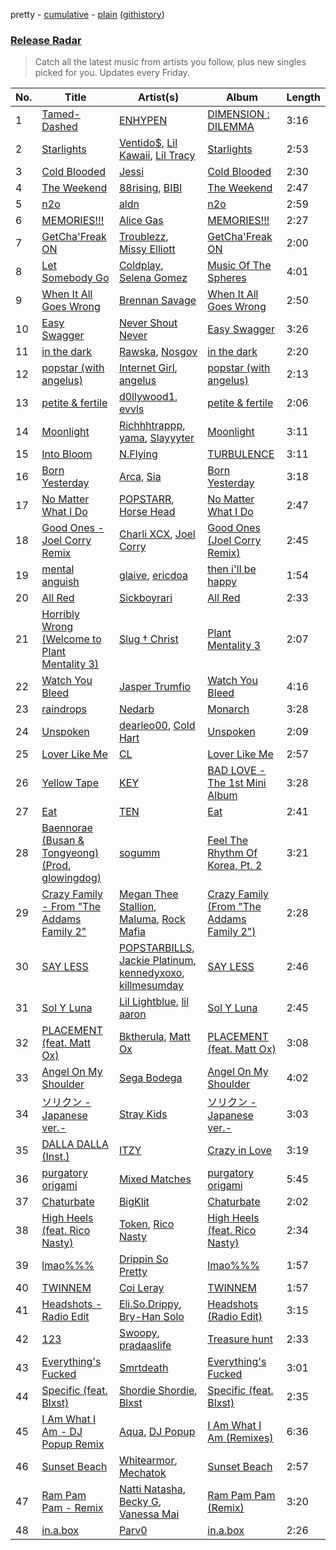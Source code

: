 pretty - [cumulative](/playlists/cumulative/Release%20Radar.md) - [plain](/playlists/plain/37i9dQZEVXbiW6nyzWkNRB) ([githistory](https://github.githistory.xyz/tg-z/spotify-playlist-archive/blob/main/playlists/plain/37i9dQZEVXbiW6nyzWkNRB))

### [Release Radar](https://open.spotify.com/playlist/37i9dQZEVXbiW6nyzWkNRB)

> Catch all the latest music from artists you follow, plus new singles picked for you. Updates every Friday.

| No. | Title | Artist(s) | Album | Length |
|---|---|---|---|---|
| 1 | [Tamed-Dashed](https://open.spotify.com/track/1zoyteFQmeUUqyOl2Xznpy) | [ENHYPEN](https://open.spotify.com/artist/5t5FqBwTcgKTaWmfEbwQY9) | [DIMENSION : DILEMMA](https://open.spotify.com/album/5jGRqioNCSWZGBl3QmyuFI) | 3:16 |
| 2 | [Starlights](https://open.spotify.com/track/5qQbDO6WfBIilItlHpt0mA) | [Ventido$](https://open.spotify.com/artist/5XuK1xJTMbMZZWQPumcf5O), [Lil Kawaii](https://open.spotify.com/artist/39FybfSQdKke18vnCxqLcK), [Lil Tracy](https://open.spotify.com/artist/5g63iWaMJ2UrkZMkCC8dMi) | [Starlights](https://open.spotify.com/album/5pTB4pNyNlUMh5G6oLmtUf) | 2:53 |
| 3 | [Cold Blooded](https://open.spotify.com/track/34JfHOd0fcefm4FSPSrIhF) | [Jessi](https://open.spotify.com/artist/64k5e9kV9MdukXjFrR5R37) | [Cold Blooded](https://open.spotify.com/album/4CTDrZw6m0dTJX17OCEbfZ) | 2:30 |
| 4 | [The Weekend](https://open.spotify.com/track/5q3LwAHTqo9d3rET2EA9Nq) | [88rising](https://open.spotify.com/artist/1AhjOkOLkbHUfcHDSErXQs), [BIBI](https://open.spotify.com/artist/6UbmqUEgjLA6jAcXwbM1Z9) | [The Weekend](https://open.spotify.com/album/6zQD9g698P2LjEtKpoBXWq) | 2:47 |
| 5 | [n2o](https://open.spotify.com/track/2mPLs6IBClLRkRjgKoYBHi) | [aldn](https://open.spotify.com/artist/2GUw9Wzha61PkZoRVv1PDD) | [n2o](https://open.spotify.com/album/0hNrShA8luMoMv9JQ0HZyy) | 2:59 |
| 6 | [MEMORIES!!!](https://open.spotify.com/track/35yCnfCz5vX2iQnl89F9Y1) | [Alice Gas](https://open.spotify.com/artist/4RhJ79LFbfmdtpuir6C9nR) | [MEMORIES!!!](https://open.spotify.com/album/3mKfIrC5xunHzcXdvAV5dn) | 2:27 |
| 7 | [GetCha'Freak ON](https://open.spotify.com/track/2DIZaFZrGYV2kfY2nA0FpA) | [Troublezz](https://open.spotify.com/artist/2e6t9KY7wM3G4f80gCOpPA), [Missy Elliott](https://open.spotify.com/artist/2wIVse2owClT7go1WT98tk) | [GetCha'Freak ON](https://open.spotify.com/album/4ODMd5CzEVeaoWvXvqMcLT) | 2:00 |
| 8 | [Let Somebody Go](https://open.spotify.com/track/4cGqn0E8JCSY9gQllQj4Mf) | [Coldplay](https://open.spotify.com/artist/4gzpq5DPGxSnKTe4SA8HAU), [Selena Gomez](https://open.spotify.com/artist/0C8ZW7ezQVs4URX5aX7Kqx) | [Music Of The Spheres](https://open.spotify.com/album/06mXfvDsRZNfnsGZvX2zpb) | 4:01 |
| 9 | [When It All Goes Wrong](https://open.spotify.com/track/4QA5CCnK65VV8tOP7iyQBF) | [Brennan Savage](https://open.spotify.com/artist/6SSmy635N3a4oWmPk85xpK) | [When It All Goes Wrong](https://open.spotify.com/album/54tCZmXLNEDO6a9n2ztVTP) | 2:50 |
| 10 | [Easy Swagger](https://open.spotify.com/track/4t0GeIf8CWhjEvuSrYh1nS) | [Never Shout Never](https://open.spotify.com/artist/5pUmXBIQtqpvdV1HAy2xYC) | [Easy Swagger](https://open.spotify.com/album/4mZXEvjFQ1fEqNxFhUHRME) | 3:26 |
| 11 | [in the dark](https://open.spotify.com/track/1qcieGOXRqD1x9rhOaFGOG) | [Rawska](https://open.spotify.com/artist/3pob90yrusjcbgSYFKaeAk), [Nosgov](https://open.spotify.com/artist/6FK0azeTwe5RwhUAkpkhnh) | [in the dark](https://open.spotify.com/album/6ruE6wO0GYMWUyT6h43mSb) | 2:20 |
| 12 | [popstar (with angelus)](https://open.spotify.com/track/3Yb3Z1HRrMrBh886cayujG) | [Internet Girl](https://open.spotify.com/artist/2eVTKG3Z5bbKk2OWMIe3iL), [angelus](https://open.spotify.com/artist/56l5jbQerCGh7lfbwLnfaK) | [popstar (with angelus)](https://open.spotify.com/album/7jgjzargChNK3HCW3A2SYk) | 2:13 |
| 13 | [petite & fertile](https://open.spotify.com/track/3NETSNoz5FalNx9pYVI0lm) | [d0llywood1](https://open.spotify.com/artist/2KZogWZPYcACVe4NK80dmc), [evvls](https://open.spotify.com/artist/7Dg3Fp8gAnmOtIAiRUpkL2) | [petite & fertile](https://open.spotify.com/album/0yvI6pwLcarBi3sLH8UKSu) | 2:06 |
| 14 | [Moonlight](https://open.spotify.com/track/2rT7MRmq5TNhQXPIpBqnDD) | [Richhhtrappp](https://open.spotify.com/artist/5IUudWwDK8nXtSZBmQ4jvB), [yama](https://open.spotify.com/artist/7kOrrFIBIBc8uCu2zbxbLv), [Slayyyter](https://open.spotify.com/artist/4QM5QCHicznALtX885CnZC) | [Moonlight](https://open.spotify.com/album/5KGQY8fdxd5vpH6rXU2IBI) | 3:11 |
| 15 | [Into Bloom](https://open.spotify.com/track/0prAbfcZJzMkYClnmqyyvb) | [N.Flying](https://open.spotify.com/artist/2ZmXexIJAD7PgABrj0qQRb) | [TURBULENCE](https://open.spotify.com/album/2rayiXZYDNBWeFrzmAvIV7) | 3:11 |
| 16 | [Born Yesterday](https://open.spotify.com/track/0M6kxde1FdGI95X0XPuru6) | [Arca](https://open.spotify.com/artist/4SQdUpG4f7UbkJG3cJ2Iyj), [Sia](https://open.spotify.com/artist/5WUlDfRSoLAfcVSX1WnrxN) | [Born Yesterday](https://open.spotify.com/album/7mjYTOjmcH4UHnCdct2xZi) | 3:18 |
| 17 | [No Matter What I Do](https://open.spotify.com/track/4ng33HAilAbz5Xxj3nDK4M) | [POPSTARR](https://open.spotify.com/artist/3ECWpCVWO2INMDEVEMIHya), [Horse Head](https://open.spotify.com/artist/0LBfcXnrLErD1afLyzB2xA) | [No Matter What I Do](https://open.spotify.com/album/5W3K2moOhHDfTCYD4xdAXg) | 2:47 |
| 18 | [Good Ones - Joel Corry Remix](https://open.spotify.com/track/2Jt8OOQV33kCWJs7ojOCUJ) | [Charli XCX](https://open.spotify.com/artist/25uiPmTg16RbhZWAqwLBy5), [Joel Corry](https://open.spotify.com/artist/6DgP9otnZw5z6daOntINxp) | [Good Ones (Joel Corry Remix)](https://open.spotify.com/album/6gSdPxoDUwQ7ClDwEsq7gv) | 2:45 |
| 19 | [mental anguish](https://open.spotify.com/track/1W1fTA8eoQ7SwlWaQc2iTK) | [glaive](https://open.spotify.com/artist/4cJKDGSv4Dz9QycXYmo565), [ericdoa](https://open.spotify.com/artist/4hR6Bm9YYtktXzjmKhb1Cn) | [then i'll be happy](https://open.spotify.com/album/1vt6o574MwqdmPm8ktkT7s) | 1:54 |
| 20 | [All Red](https://open.spotify.com/track/0lK7WoUjoL6sag6zls12aH) | [Sickboyrari](https://open.spotify.com/artist/395BAMokcNaqWcCl8uU1ky) | [All Red](https://open.spotify.com/album/3cxqRimtSiZTHjF671KKuJ) | 2:33 |
| 21 | [Horribly Wrong (Welcome to Plant Mentality 3)](https://open.spotify.com/track/3i9Q3w2VTr8Lsp00cAXyJR) | [Slug † Christ](https://open.spotify.com/artist/3AbxYdBPKqzax829J0Z0Nk) | [Plant Mentality 3](https://open.spotify.com/album/05yENOVytTNmUB01Boenld) | 2:07 |
| 22 | [Watch You Bleed](https://open.spotify.com/track/0qmq78ADoWvPy78FCfV9rs) | [Jasper Trumfio](https://open.spotify.com/artist/6p0sB0bANSACLdyxWyqD0a) | [Watch You Bleed](https://open.spotify.com/album/7c2SDcPViwOMr2qESI6r6W) | 4:16 |
| 23 | [raindrops](https://open.spotify.com/track/40TVLY2vw06CXUZtF0lMuP) | [Nedarb](https://open.spotify.com/artist/1VKWlHqcqwmU9CGKkJR09R) | [Monarch](https://open.spotify.com/album/24E3MNZ7NLXhw1hLJrmsU0) | 3:28 |
| 24 | [Unspoken](https://open.spotify.com/track/1a6IsCs7WROYj8FmWcvOON) | [dearleo00](https://open.spotify.com/artist/5hZTL6Lv2ryqEVP3vlxgxB), [Cold Hart](https://open.spotify.com/artist/1fsCfvdiomqjKJFR6xI8e4) | [Unspoken](https://open.spotify.com/album/4TavlEMk1kHX4Zo0axygeM) | 2:09 |
| 25 | [Lover Like Me](https://open.spotify.com/track/33H4jpDv7tK6UxPukAiabA) | [CL](https://open.spotify.com/artist/0tzSBCPJZmHTdOA3ZV2mN3) | [Lover Like Me](https://open.spotify.com/album/3MqhLDy7jbZlkQHpArYWbC) | 2:57 |
| 26 | [Yellow Tape](https://open.spotify.com/track/0cjnBF2sDEMj0sqfR1hqtK) | [KEY](https://open.spotify.com/artist/6XXKPxRX2WWPPtfodzpc2v) | [BAD LOVE - The 1st Mini Album](https://open.spotify.com/album/3GYaEvJ62wVs6NSYNOmKKH) | 3:28 |
| 27 | [Eat](https://open.spotify.com/track/3Q18UCh5UuShP6Dr9EnteB) | [TEN](https://open.spotify.com/artist/77VCNHOVab45oG1z42spzu) | [Eat](https://open.spotify.com/album/2fc6KGOdcYFgprw9N9TLsp) | 2:41 |
| 28 | [Baennorae (Busan & Tongyeong) (Prod. glowingdog)](https://open.spotify.com/track/2UbkPKhRNP6Udt00rMyVOz) | [sogumm](https://open.spotify.com/artist/50x9jHrP6wy9fo3jK5pNqS) | [Feel The Rhythm Of Korea, Pt. 2](https://open.spotify.com/album/4WPiut74OmhbKBhfj1piZ9) | 3:21 |
| 29 | [Crazy Family - From "The Addams Family 2"](https://open.spotify.com/track/6Qnhr1JQ1PfKWVT3MmqS6k) | [Megan Thee Stallion](https://open.spotify.com/artist/181bsRPaVXVlUKXrxwZfHK), [Maluma](https://open.spotify.com/artist/1r4hJ1h58CWwUQe3MxPuau), [Rock Mafia](https://open.spotify.com/artist/4pzAvicKWenQtv9zIQim47) | [Crazy Family (From "The Addams Family 2")](https://open.spotify.com/album/3N0Za4kqBaFacLub1mvrtR) | 2:28 |
| 30 | [SAY LESS](https://open.spotify.com/track/17HZNhwuyKHV564Y0Yeewo) | [POPSTARBILLS](https://open.spotify.com/artist/3L8JSRKuX9a1NQi5nfB5lZ), [Jackie Platinum](https://open.spotify.com/artist/38dvPzvyLngIEFrWQNw5FR), [kennedyxoxo](https://open.spotify.com/artist/4zJGVaqPKqkN3dEpC31E04), [killmesumday](https://open.spotify.com/artist/6uu4Rtlg9MuoWjxOM7Mxlg) | [SAY LESS](https://open.spotify.com/album/3T0W0UMz0lQDBpCXHcP6ci) | 2:46 |
| 31 | [Sol Y Luna](https://open.spotify.com/track/2t7bgnsGeEDXzlWmO5Au23) | [Lil Lightblue](https://open.spotify.com/artist/2yCUiM0CXrgq1AzO7rpLcF), [lil aaron](https://open.spotify.com/artist/3FCYSWNVmpjTCiwzJwbMAC) | [Sol Y Luna](https://open.spotify.com/album/24KKLurJfolNtnVIEQhFSD) | 2:45 |
| 32 | [PLACEMENT (feat. Matt Ox)](https://open.spotify.com/track/4JkVH736lMfo3lVEHirwUG) | [Bktherula](https://open.spotify.com/artist/6OjtkJDlAZzlzAydEn78cK), [Matt Ox](https://open.spotify.com/artist/2J6pigOrBmKQgqJUY5UM7r) | [PLACEMENT (feat. Matt Ox)](https://open.spotify.com/album/0s6o39V8G8RjHJzb3vvyVi) | 3:08 |
| 33 | [Angel On My Shoulder](https://open.spotify.com/track/3M3bHley5OpJLTqGSf7v22) | [Sega Bodega](https://open.spotify.com/artist/1ZvF4Sgnre3Rk2CpiNy077) | [Angel On My Shoulder](https://open.spotify.com/album/5rJ5nSlS3ARksBxsaysCQL) | 4:02 |
| 34 | [ソリクン -Japanese ver.-](https://open.spotify.com/track/3oCzyOYIjAMAg1rGvTmr5o) | [Stray Kids](https://open.spotify.com/artist/2dIgFjalVxs4ThymZ67YCE) | [ソリクン -Japanese ver.-](https://open.spotify.com/album/1cLhSvzTZTV3dbtRQsPFEP) | 3:03 |
| 35 | [DALLA DALLA (Inst.)](https://open.spotify.com/track/5z7dsGYyvAFSwiILRsiFyf) | [ITZY](https://open.spotify.com/artist/2KC9Qb60EaY0kW4eH68vr3) | [Crazy in Love](https://open.spotify.com/album/5W75ifcHJzBAfHezBMfhPI) | 3:19 |
| 36 | [purgatory origami](https://open.spotify.com/track/2OpfVi6Bahpod9c6x7ShMC) | [Mixed Matches](https://open.spotify.com/artist/7A2xUGz3Mbq2tJdMfILN34) | [purgatory origami](https://open.spotify.com/album/6GS2Ssx9tDfzUFZNYb9kl4) | 5:45 |
| 37 | [Chaturbate](https://open.spotify.com/track/26oQ0XLGbnM6dGDpsmWeTH) | [BigKlit](https://open.spotify.com/artist/0POkErJcpuhWNnCXAhgJoZ) | [Chaturbate](https://open.spotify.com/album/1BuNZloUZAaUO8qglB3we3) | 2:02 |
| 38 | [High Heels (feat. Rico Nasty)](https://open.spotify.com/track/7ntiy5NmcY0qppCXh7rX0S) | [Token](https://open.spotify.com/artist/4cUfFbVZGSsJWdbfmkdxYq), [Rico Nasty](https://open.spotify.com/artist/2OaHYHb2XcFPvqL3VsyPzU) | [High Heels (feat. Rico Nasty)](https://open.spotify.com/album/1dRQfSx4YiKrtBUo99NIzQ) | 2:34 |
| 39 | [lmao%%%](https://open.spotify.com/track/1OeZQFBkZDMqgWgRC9f4a8) | [Drippin So Pretty](https://open.spotify.com/artist/06zDPcTSPMsBIJX2X7TI3s) | [lmao%%%](https://open.spotify.com/album/3toKkT2sKBRVPDTvtBB89W) | 1:57 |
| 40 | [TWINNEM](https://open.spotify.com/track/3oE2HPoP7DCgxhrqjAosZY) | [Coi Leray](https://open.spotify.com/artist/6AMd49uBDJfhf30Ak2QR5s) | [TWINNEM](https://open.spotify.com/album/0Am2vQjzogt7wnXMzzC8Mr) | 1:57 |
| 41 | [Headshots - Radio Edit](https://open.spotify.com/track/7tcRbAOtfbDTmJM1DirkjM) | [Eli.So.Drippy](https://open.spotify.com/artist/23R9NADNmIuLpu08KpD7eI), [Bry-Han Solo](https://open.spotify.com/artist/62cVI3oL8xDeqtISfPeurH) | [Headshots (Radio Edit)](https://open.spotify.com/album/26SsYHgFYCkQUHUdJMrwz9) | 3:15 |
| 42 | [123](https://open.spotify.com/track/1Msfimo6OhthvKIjBYZbAc) | [Swoopy](https://open.spotify.com/artist/5TzVqLypdQ0XDPxb4QtB6n), [pradaaslife](https://open.spotify.com/artist/5cYA1LcFv2PRCrK5ZphW4L) | [Treasure hunt](https://open.spotify.com/album/2dX9z25ZmoszPJSpV7GPwW) | 2:33 |
| 43 | [Everything's Fucked](https://open.spotify.com/track/4TB8yXdbtiVT8Wlgz5Bnbm) | [Smrtdeath](https://open.spotify.com/artist/4NYeChhB65zL0ywl4rHmSk) | [Everything's Fucked](https://open.spotify.com/album/4CzqZgtyv31j9DVQHoHO1r) | 3:01 |
| 44 | [Specific (feat. Blxst)](https://open.spotify.com/track/1clisP3Q6GTFTlDoId6ogM) | [Shordie Shordie](https://open.spotify.com/artist/5fyvTyetDr7gvLafBsEEhU), [Blxst](https://open.spotify.com/artist/4qXC0i02bSFstECuXP2ZpL) | [Specific (feat. Blxst)](https://open.spotify.com/album/3xxowS2XZxSUUJ0tryOQiP) | 2:35 |
| 45 | [I Am What I Am - DJ Popup Remix](https://open.spotify.com/track/0ZggOpdzAutbNOmCe5WlnX) | [Aqua](https://open.spotify.com/artist/6kBjAFKyd0he7LiA5GQ3Gz), [DJ Popup](https://open.spotify.com/artist/3hc2Cb5RXhnKfQCXj1bOL7) | [I Am What I Am (Remixes)](https://open.spotify.com/album/2SkCMg472mC3iWdh7QyEee) | 6:36 |
| 46 | [Sunset Beach](https://open.spotify.com/track/4B08wl0mIesQ9eJKDs0jNN) | [Whitearmor](https://open.spotify.com/artist/5NV1oaGE9tOgbcwJVUfa8j), [Mechatok](https://open.spotify.com/artist/4poYOxVqlpDTelhhiJcSrW) | [Sunset Beach](https://open.spotify.com/album/6hX1WTve0TqfSds5HlpE45) | 2:57 |
| 47 | [Ram Pam Pam - Remix](https://open.spotify.com/track/7gu83ky3G4UNfYU1miUcNJ) | [Natti Natasha](https://open.spotify.com/artist/1GDbiv3spRmZ1XdM1jQbT7), [Becky G](https://open.spotify.com/artist/4obzFoKoKRHIphyHzJ35G3), [Vanessa Mai](https://open.spotify.com/artist/3WUe8ADT5d65WeByR3ubl7) | [Ram Pam Pam (Remix)](https://open.spotify.com/album/2ctwmPY8NHkNz4sLGyBLAO) | 3:20 |
| 48 | [in.a.box](https://open.spotify.com/track/55p040MPpBOgwIHEolfT3g) | [Parv0](https://open.spotify.com/artist/7iiuplNGW0mFdUUNnriQG9) | [in.a.box](https://open.spotify.com/album/7oXIwHXuYc126jHcZSK8Gg) | 2:26 |